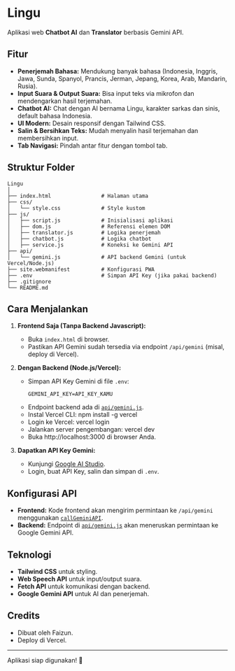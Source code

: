# Lingu

Aplikasi web **Chatbot AI** dan **Translator** berbasis Gemini API.

## Fitur

- **Penerjemah Bahasa:** Mendukung banyak bahasa (Indonesia, Inggris, Jawa, Sunda, Spanyol, Prancis, Jerman, Jepang, Korea, Arab, Mandarin, Rusia).
- **Input Suara & Output Suara:** Bisa input teks via mikrofon dan mendengarkan hasil terjemahan.
- **Chatbot AI:** Chat dengan AI bernama Lingu, karakter sarkas dan sinis, default bahasa Indonesia.
- **UI Modern:** Desain responsif dengan Tailwind CSS.
- **Salin & Bersihkan Teks:** Mudah menyalin hasil terjemahan dan membersihkan input.
- **Tab Navigasi:** Pindah antar fitur dengan tombol tab.

## Struktur Folder

```
Lingu
│
├── index.html                # Halaman utama
├── css/
│   └── style.css             # Style kustom
├── js/
│   ├── script.js             # Inisialisasi aplikasi
│   ├── dom.js                # Referensi elemen DOM
│   ├── translator.js         # Logika penerjemah
│   ├── chatbot.js            # Logika chatbot
│   ├── service.js            # Koneksi ke Gemini API
├── api/
│   └── gemini.js             # API backend Gemini (untuk Vercel/Node.js)
├── site.webmanifest          # Konfigurasi PWA
├── .env                      # Simpan API Key (jika pakai backend)
├── .gitignore
└── README.md
```

## Cara Menjalankan

1. **Frontend Saja (Tanpa Backend Javascript):**
   - Buka `index.html` di browser.
   - Pastikan API Gemini sudah tersedia via endpoint `/api/gemini` (misal, deploy di Vercel).

2. **Dengan Backend (Node.js/Vercel):**
   - Simpan API Key Gemini di file `.env`:
     ```
     GEMINI_API_KEY=API_KEY_KAMU
     ```
   - Endpoint backend ada di [`api/gemini.js`](api/gemini.js).
   - Instal Vercel CLI: npm install -g vercel
   - Login ke Vercel: vercel login
   - Jalankan server pengembangan: vercel dev
   - Buka http://localhost:3000 di browser Anda.

3. **Dapatkan API Key Gemini:**
   - Kunjungi [Google AI Studio](https://aistudio.google.com/app/apikey).
   - Login, buat API Key, salin dan simpan di `.env`.

## Konfigurasi API

- **Frontend:** Kode frontend akan mengirim permintaan ke `/api/gemini` menggunakan [`callGeminiAPI`](js/service.js).
- **Backend:** Endpoint di [`api/gemini.js`](api/gemini.js) akan meneruskan permintaan ke Google Gemini API.

## Teknologi

- **Tailwind CSS** untuk styling.
- **Web Speech API** untuk input/output suara.
- **Fetch API** untuk komunikasi dengan backend.
- **Google Gemini API** untuk AI dan penerjemah.

## Credits

- Dibuat oleh Faizun.
- Deploy di Vercel.

---

Aplikasi siap digunakan! 🚀
